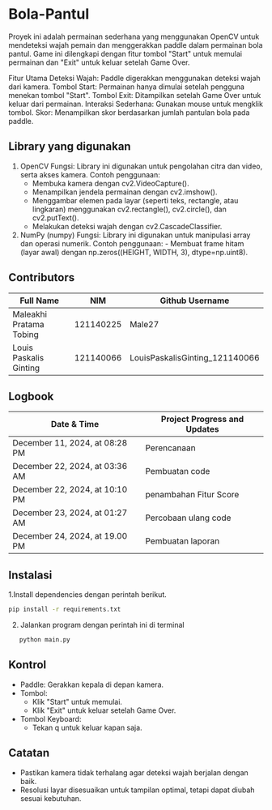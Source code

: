 # Bola-Pantul
Proyek ini adalah permainan sederhana yang menggunakan OpenCV untuk mendeteksi wajah pemain dan menggerakkan paddle dalam permainan bola pantul. Game ini dilengkapi dengan fitur tombol "Start" untuk memulai permainan dan "Exit" untuk keluar setelah Game Over.

Fitur Utama
Deteksi Wajah: Paddle digerakkan menggunakan deteksi wajah dari kamera.
Tombol Start: Permainan hanya dimulai setelah pengguna menekan tombol "Start".
Tombol Exit: Ditampilkan setelah Game Over untuk keluar dari permainan.
Interaksi Sederhana: Gunakan mouse untuk mengklik tombol.
Skor: Menampilkan skor berdasarkan jumlah pantulan bola pada paddle.

## Library yang digunakan
1. OpenCV
   Fungsi: Library ini digunakan untuk pengolahan citra dan video, serta akses kamera.
   Contoh penggunaan:
      - Membuka kamera dengan cv2.VideoCapture().
      - Menampilkan jendela permainan dengan cv2.imshow().
      - Menggambar elemen pada layar (seperti teks, rectangle, atau lingkaran) menggunakan cv2.rectangle(), cv2.circle(), dan cv2.putText().
      - Melakukan deteksi wajah dengan cv2.CascadeClassifier.
2. NumPy (numpy)
   Fungsi: Library ini digunakan untuk manipulasi array dan operasi numerik.
   Contoh penggunaan:
         - Membuat frame hitam (layar awal) dengan np.zeros((HEIGHT, WIDTH, 3), dtype=np.uint8).
   
## Contributors 
| Full Name                    |     NIM   | Github Username                |
|------------------------------| --------- | ------------------------------ |
| Maleakhi Pratama Tobing      | 121140225 | Male27                         |
| Louis Paskalis Ginting       | 121140066 | LouisPaskalisGinting_121140066 |

## Logbook
| Date & Time                    | Project Progress and Updates    |
| ------------------------------ | ------------------------------- |
| December 11, 2024, at 08:28 PM | Perencanaan                     |
| December 22, 2024, at 03:36 AM | Pembuatan code                  |
| December 22, 2024, at 10:10 PM | penambahan Fitur Score          |
| December 23, 2024, at 01:27 AM | Percobaan ulang code            |
| December 24, 2024, at 19.00 PM | Pembuatan laporan               |

## Instalasi 
1.Install dependencies dengan perintah berikut.
```sh
pip install -r requirements.txt
```
2. Jalankan program dengan perintah ini di terminal
```bash
   python main.py
```

## Kontrol
  - Paddle: Gerakkan kepala di depan kamera.
  - Tombol:
    - Klik "Start" untuk memulai.
    - Klik "Exit" untuk keluar setelah Game Over.
  - Tombol Keyboard:
    - Tekan q untuk keluar kapan saja.
## Catatan
  - Pastikan kamera tidak terhalang agar deteksi wajah berjalan dengan baik.
  - Resolusi layar disesuaikan untuk tampilan optimal, tetapi dapat diubah sesuai kebutuhan.


   

